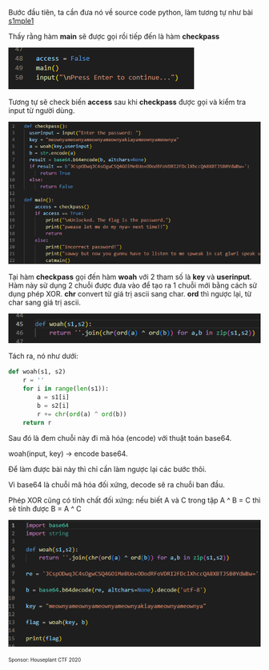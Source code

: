 Bước đầu tiên, ta cần đưa nó về source code python, làm tương tự như bài [s1mple1](../s1mple1/README.md)

Thấy rằng hàm __main__ sẽ được gọi rồi tiếp đến là hàm __checkpass__

![image](../image/squeezy_0.png)

Tương tự sẽ check biến __access__ sau khi __checkpass__ được gọi và kiểm tra input từ người dùng.

![image](../image/squeezy_1.png)

Tại hàm __checkpass__ gọi đến hàm __woah__ với 2 tham số là __key__ và __userinput__. Hàm này sử dụng 2 chuỗi được đưa vào để tạo ra 1 chuỗi mới bằng cách sử dụng phép XOR. __chr__ convert từ giá trị ascii sang char. __ord__ thì ngược lại, từ char sang giá trị ascii.

![image](../image/squeezy_2.png)

Tách ra, nó như dưới:
```python
def woah(s1, s2)
    r = ''
    for i in range(len(s1)):
        a = s1[i]
        b = s2[i]
        r += chr(ord(a) ^ ord(b))
    return r
```

Sau đó là đem chuỗi này đi mã hóa (encode) với thuật toán base64.

woah(input, key) -> encode base64.

Để làm được bài này thì chỉ cần làm ngược lại các bước thôi. 

Vì base64 là chuỗi mã hóa đối xứng, decode sẽ ra chuỗi ban đầu. 

Phép XOR cũng có tính chất đối xứng: nếu biết A và C trong tập A ^ B = C thì sẽ tính được B = A ^ C

![image](../image/squeezy_3.png)


<sub><sup>Sponsor: Houseplant CTF 2020<sub><sup>
